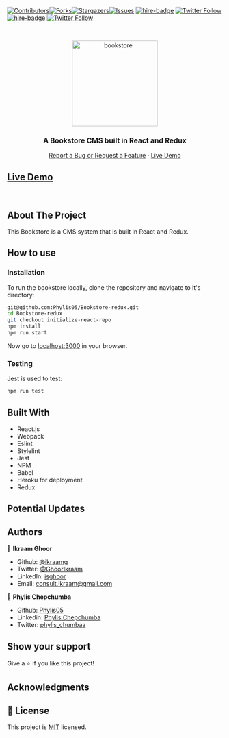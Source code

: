 [![Contributors][contributors-shield]][contributors-url][![Forks][forks-shield]][forks-url][![Stargazers][stars-shield]][stars-url][![Issues][issues-shield]][issues-url]
[![hire-badge](https://img.shields.io/badge/Consult%20/%20Hire%20Ikraam-Click%20to%20Contact-brightgreen)](mailto:consult.ikraam@gmail.com) [![Twitter Follow](https://img.shields.io/twitter/follow/GhoorIkraam?label=Follow%20Ikraam%20on%20Twitter&style=social)](https://twitter.com/GhoorIkraam)
[![hire-badge](https://img.shields.io/badge/Consult%20/%20Hire%20Phylis-Click%20to%20Contact-brightgreen)](mailto:chumba.phyl@gmail.com) [![Twitter Follow](https://img.shields.io/twitter/follow/phyl_chumba?label=Follow%20Phylis%20on%20Twitter&style=social)](https://twitter.com/phyl_chumba)

<!-- PROJECT LOGO -->

<br />
<p align="center">
  <a href="git@github.com:Phylis05/Bookstore-redux.git">
    <p align="center"> <img src="" alt="bookstore" height="200"> </p>
  </a>

  <h3 align="center">A Bookstore CMS built in React and Redux</h3>

  <p align="center">
    <a href="https://github.com/Phylis05/Bookstore-redux/issues">Report a Bug or Request a Feature</a>
    ·
    <a href="https://bookstore-ip.herokuapp.com/">Live Demo</a>
  </p>
</p>

<!-- Live Link  -->

## [Live Demo](https://bookstore-ip.herokuapp.com/)

<br>
<!-- ABOUT THE PROJECT -->

## About The Project

This Bookstore is a CMS system that is built in React and Redux.

<!-- CONTROL'S -->

## How to use

<!-- INSTALLATION -->

### Installation

To run the bookstore locally, clone the repository and navigate to it's directory:

```bash
git@github.com:Phylis05/Bookstore-redux.git
cd Bookstore-redux
git checkout initialize-react-repo
npm install
npm run start
```

Now go to [localhost:3000](http://localhost:8000) in your browser.

### Testing

Jest is used to test:

```bash
npm run test
```

<!-- BUILD WITH -->

## Built With

- React.js
- Webpack
- Eslint
- Stylelint
- Jest
- NPM
- Babel
- Heroku for deployment
- Redux

## Potential Updates

<!-- CONTACT -->

## Authors

👤 **Ikraam Ghoor**

- Github: [@ikraamg](https://github.com/ikraamg)
- Twitter: [@GhoorIkraam](https://twitter.com/GhoorIkraam)
- LinkedIn: [isghoor](https://linkedin.com/isghoor)
- Email: [consult.ikraam@gmail.com](mailto:consult.ikraam@gmail.com)

👤 **Phylis Chepchumba**

- Github: [Phylis05](https://github.com/phylis05)
- Linkedin: [Phylis Chepchumba](https://linkedin.com/phylis-chepchumba)
- Twitter: [phylis_chumbaa](https://twitter.com/phyl_chumba)

## Show your support

Give a ⭐️ if you like this project!

## Acknowledgments

<!-- MARKDOWN LINKS & IMAGES -->
<!-- https://www.markdownguide.org/basic-syntax/#reference-style-links -->

[contributors-shield]: https://img.shields.io/github/contributors/Phylis05/Bookstore-redux.svg?style=flat-square
[contributors-url]: https://github.com/Phylis05/Bookstore-redux/graphs/contributors
[forks-shield]: https://img.shields.io/github/forks/Phylis05/Bookstore-redux.svg?style=flat-square
[forks-url]: https://github.com/Phylis05/Bookstore-redux/network/members
[stars-shield]: https://img.shields.io/github/stars/Phylis05/Bookstore-redux.svg?style=flat-square
[stars-url]: https://github.com/Phylis05/Bookstore-redux/stargazers
[issues-shield]: https://img.shields.io/github/issues/Phylis05/Bookstore-redux.svg?style=flat-square
[issues-url]: https://github.com/Phylis05/Bookstore-redux/issues

## 📝 License

This project is [MIT](https://opensource.org/licenses/MIT) licensed.
